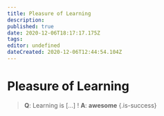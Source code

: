 ```yaml
---
title: Pleasure of Learning
description: 
published: true
date: 2020-12-06T18:17:17.175Z
tags: 
editor: undefined
dateCreated: 2020-12-06T12:44:54.104Z
---
```


# Pleasure of Learning

> **Q**: Learning is <span class="sm-cloze">[...]</span> !
> **A**: **awesome**
{.is-success}
